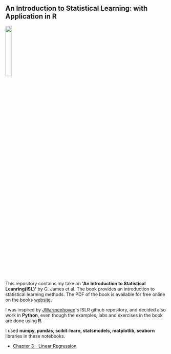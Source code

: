 ## An Introduction to Statistical Learning: with Application in R

<IMG src='http://www-bcf.usc.edu/%7Egareth/ISL/ISL%20Cover%202.jpg' height=20% width=20%> <P>

This repository contains my take on __'An Introduction to Statistical Leanring(ISL)'__ by G. James et al. The book provides an introduction to statistical learning methods. The PDF of the book is available for free online on the books [website](http://www-bcf.usc.edu/~gareth/ISL/).

I was inspired by [JWarmenhoven](https://github.com/JWarmenhoven/ISLR-python)'s ISLR github repository, and decided also work in __Python__, even though the examples, labs and exercises in the book are done using __R__. 

I used __numpy, pandas, scikit-learn, statsmodels, matplotlib, seaborn__ libraries in these notebooks.

* [Chapter 3 - Linear Regression](http://nbviewer.jupyter.org/github/ditdili/An_Intro_To_Statistical_Learning/blob/master/notebooks/Chapter-3-Linear_Regression.ipynb)
